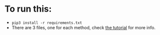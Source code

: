 # To run this:
- `pip3 install -r requirements.txt`
- There are 3 files, one for each method, check [the tutorial](https://www.thepythoncode.com/article/concatenate-audio-files-in-python) for more info.